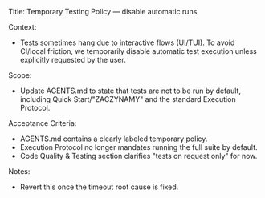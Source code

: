 Title: Temporary Testing Policy — disable automatic runs

Context:
- Tests sometimes hang due to interactive flows (UI/TUI). To avoid CI/local
  friction, we temporarily disable automatic test execution unless explicitly
  requested by the user.

Scope:
- Update AGENTS.md to state that tests are not to be run by default, including
  Quick Start/"ZACZYNAMY" and the standard Execution Protocol.

Acceptance Criteria:
- AGENTS.md contains a clearly labeled temporary policy.
- Execution Protocol no longer mandates running the full suite by default.
- Code Quality & Testing section clarifies "tests on request only" for now.

Notes:
- Revert this once the timeout root cause is fixed.

